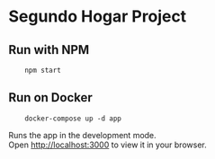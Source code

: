 # Segundo Hogar Project

## Run with NPM

```
    npm start
```

## Run on Docker

```
    docker-compose up -d app
```

Runs the app in the development mode.\
Open [http://localhost:3000](http://localhost:3000) to view it in your browser.
